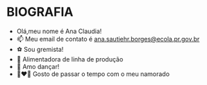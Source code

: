 # BIOGRAFIA

- Olá,meu nome é Ana Claudia!
- 📫 Meu email de contato é ana.sautiehr.borges@ecola.pr.gov.br
- ⚽ Sou gremista!
- 💪 Alimentadora de linha de produção
- 💃 Amo dançar!
- 👩‍❤️‍👨  Gosto de passar o tempo com o meu namorado

